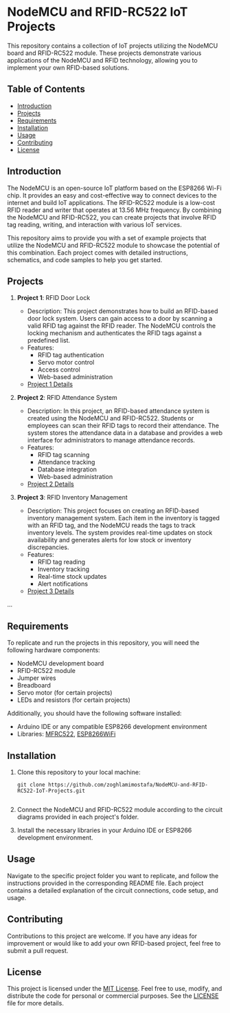 # NodeMCU and RFID-RC522 IoT Projects

This repository contains a collection of IoT projects utilizing the NodeMCU board and RFID-RC522 module. These projects demonstrate various applications of the NodeMCU and RFID technology, allowing you to implement your own RFID-based solutions.

## Table of Contents
- [Introduction](#introduction)
- [Projects](#projects)
- [Requirements](#requirements)
- [Installation](#installation)
- [Usage](#usage)
- [Contributing](#contributing)
- [License](#license)

## Introduction
The NodeMCU is an open-source IoT platform based on the ESP8266 Wi-Fi chip. It provides an easy and cost-effective way to connect devices to the internet and build IoT applications. The RFID-RC522 module is a low-cost RFID reader and writer that operates at 13.56 MHz frequency. By combining the NodeMCU and RFID-RC522, you can create projects that involve RFID tag reading, writing, and interaction with various IoT services.

This repository aims to provide you with a set of example projects that utilize the NodeMCU and RFID-RC522 module to showcase the potential of this combination. Each project comes with detailed instructions, schematics, and code samples to help you get started.

## Projects
1. **Project 1**: RFID Door Lock
   - Description: This project demonstrates how to build an RFID-based door lock system. Users can gain access to a door by scanning a valid RFID tag against the RFID reader. The NodeMCU controls the locking mechanism and authenticates the RFID tags against a predefined list.
   - Features:
     - RFID tag authentication
     - Servo motor control
     - Access control
     - Web-based administration
   - [Project 1 Details](projects/project1/README.md)

2. **Project 2**: RFID Attendance System
   - Description: In this project, an RFID-based attendance system is created using the NodeMCU and RFID-RC522. Students or employees can scan their RFID tags to record their attendance. The system stores the attendance data in a database and provides a web interface for administrators to manage attendance records.
   - Features:
     - RFID tag scanning
     - Attendance tracking
     - Database integration
     - Web-based administration
   - [Project 2 Details](projects/project2/README.md)

3. **Project 3**: RFID Inventory Management
   - Description: This project focuses on creating an RFID-based inventory management system. Each item in the inventory is tagged with an RFID tag, and the NodeMCU reads the tags to track inventory levels. The system provides real-time updates on stock availability and generates alerts for low stock or inventory discrepancies.
   - Features:
     - RFID tag reading
     - Inventory tracking
     - Real-time stock updates
     - Alert notifications
   - [Project 3 Details](projects/project3/README.md)

...

## Requirements
To replicate and run the projects in this repository, you will need the following hardware components:
- NodeMCU development board
- RFID-RC522 module
- Jumper wires
- Breadboard
- Servo motor (for certain projects)
- LEDs and resistors (for certain projects)

Additionally, you should have the following software installed:
- Arduino IDE or any compatible ESP8266 development environment
- Libraries: [MFRC522](https://github.com/miguelbalboa/rfid), [ESP8266WiFi](https://github.com/esp8266/Arduino)

## Installation
1. Clone this repository to your local machine:
   ```
   git clone https://github.com/zoghlamimostafa/NodeMCU-and-RFID-RC522-IoT-Projects.git


   ```

2. Connect the NodeMCU and RFID-RC522 module according to the circuit diagrams provided in each project's folder.

3. Install the necessary libraries in your Arduino IDE or ESP8266 development environment.

## Usage
Navigate to the specific project folder you want to replicate, and follow the instructions provided in the corresponding README file. Each project contains a detailed explanation of the circuit connections, code setup, and usage.

## Contributing
Contributions to this project are welcome. If you have any ideas for improvement or would like to add your own RFID-based project, feel free to submit a pull request.

## License
This project is licensed under the [MIT License](LICENSE). Feel free to use, modify, and distribute the code for personal or commercial purposes. See the [LICENSE](LICENSE) file for more details.
